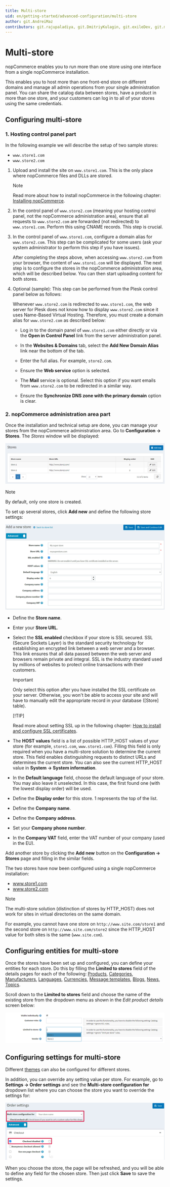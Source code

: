 ```yaml
---
title: Multi-store
uid: en/getting-started/advanced-configuration/multi-store
author: git.AndreiMaz
contributors: git.rajupaladiya, git.DmitriyKulagin, git.exileDev, git.mariannk
---
```


# Multi-store

nopCommerce enables you to run more than one store using one interface from a single nopCommerce installation.

This enables you to host more than one front-end store on different domains and manage all admin operations from your single administration panel. You can share the catalog data between stores, have a product in more than one store, and your customers can log in to all of your stores using the same credentials.

## Configuring multi-store

### 1. Hosting control panel part

In the following example we will describe the setup of two sample stores:

* `www.store1.com`
* `www.store2.com`

1. Upload and install the site on `www.store1.com`. This is the only place where nopCommerce files and DLLs are stored.
      > [!NOTE]
      >
      > Read more about how to install nopCommerce in the following chapter: [Installing nopCommerce](xref:en/installation-and-upgrading/installing-nopcommerce/index).

1. In the control panel of `www.store2.com` (meaning your hosting control panel, not the nopCommerce administration area), ensure that all requests to `www.store2.com` are forwarded (not redirected) to `www.store1.com`. Perform this using CNAME records. This step is crucial.

1. In the control panel of `www.store1.com`, configure a domain alias for `www.store2.com`. This step can be complicated for some users (ask your system administrator to perform this step if you have issues).

    After completing the steps above, when accessing `www.store2.com` from your browser, the content of `www.store1.com` will be displayed. The next step is to configure the stores in the nopCommerce administration area, which will be described below. You can then start uploading content for both stores.

1. Optional (sample): This step can be performed from the Plesk control panel below as follows:
  
      Whenever `www.store2.com` is redirected to `www.store1.com`, the web server for Plesk does not know how to display `www.store2.com` since it uses Name-Based Virtual Hosting. Therefore, you must create a domain alias for `www.store2.com` as described below:

      * Log in to the domain panel of `www.store1.com` either directly or via the **Open in Control Panel** link from the server administration panel.

      * In the **Websites & Domains** tab, select the **Add New Domain Alias** link near the bottom of the tab.

      * Enter the full alias. For example, `store2.com`.

      * Ensure the **Web service** option is selected.

      * The **Mail** service is optional. Select this option if you want emails from `www.store2.com` to be redirected in a similar way.

      * Ensure the **Synchronize DNS zone with the primary domain** option is clear.

### 2. nopCommerce administration area part

Once the installation and technical setup are done, you can manage your stores from the nopCommerce administration area. Go to **Configuration → Stores**. The *Stores* window will be displayed:

![Stores window](_static/multi-store/mainstore.png)

> [!NOTE]
>
> By default, only one store is created.

To set up several stores, click **Add new** and define the following store settings:

![Create](_static/multi-store/create.jpg)

* Define the **Store name**.
* Enter your **Store URL**.
* Select the **SSL enabled** checkbox if your store is SSL secured. SSL (Secure Sockets Layer) is the standard security technology for establishing an encrypted link between a web server and a browser. This link ensures that all data passed between the web server and browsers remain private and integral. SSL is the industry standard used by millions of websites to protect online transactions with their customers.

  > [!IMPORTANT]
  >
  > Only select this option after you have installed the SSL certificate on your server. Otherwise, you won't be able to access your site and will have to manually edit the appropriate record in your database ([Store] table).
  >
  > [!TIP]
  >
  > Read more about setting SSL up in the following chapter: [How to install and configure SSL certificates](xref:en/getting-started/advanced-configuration/how-to-install-and-configure-ssl-certificates).

* The **HOST values** field is a list of possible HTTP_HOST values of your store (for example, `store1.com`, `www.store1.com`). Filling this field is only required when you have a multi-store solution to determine the current store. This field enables distinguishing requests to distinct URLs and determines the current store. You can also see the current HTTP_HOST value in **System → System information**.
* In the **Default language** field, choose the default language of your store. You may also leave it unselected. In this case, the first found one (with the lowest display order) will be used.
* Define the **Display order** for this store. 1 represents the top of the list.
* Define the **Company name**.
* Define the **Company address**.
* Set your **Company phone number**.
* In the **Company VAT** field, enter the VAT number of your company (used in the EU).

Add another store by clicking the **Add new** button on the **Configuration → Stores** page and filling in the similar fields.

The two stores have now been configured using a single nopCommerce installation:

* www.store1.com
* www.store2.com

> [!NOTE]
>
> The multi-store solution (distinction of stores by HTTP_HOST) does not work for sites in virtual directories on the same domain.

For example, you cannot have one store on `http://www.site.com/store1` and the second store on `http://www.site.com/store2` since the HTTP_HOST value for both sites is the same (`www.site.com`).

## Configuring entities for multi-store

Once the stores have been set up and configured, you can define your entities for each store. Do this by filling the **Limited to stores** field of the details pages for each of the following: [Products](xref:en/running-your-store/catalog/products/index), [Categories](xref:en/running-your-store/catalog/categories), [Manufacturers](xref:en/running-your-store/catalog/manufacturers), [Languages](xref:en/getting-started/advanced-configuration/localization), [Currencies](xref:en/getting-started/configure-payments/advanced-configuration/currencies), [Message templates](xref:en/running-your-store/content-management/message-templates), [Blogs](xref:en/running-your-store/content-management/blog), [News](xref:en/running-your-store/content-management/news), [Topics](xref:en/running-your-store/content-management/topics-pages).

Scroll down to the **Limited to stores** field and choose the name of the existing store from the dropdown menu as shown in the *Edit product details* screen below:

![Mappings](_static/multi-store/product-limited-to-store.png)

## Configuring settings for multi-store

Different [themes](xref:en/getting-started/design-your-store/choose-and-install-a-theme) can also be configured for different stores.

In addition, you can override any setting value per store. For example, go to **Settings → Order settings** and see the **Multi-store configuration for** dropdown list where you can choose the store you want to override the settings for:

![Override settings](_static/multi-store/override-settings.jpg)

When you choose the store, the page will be refreshed, and you will be able to define any field for the chosen store. Then just click **Save** to save the settings.
